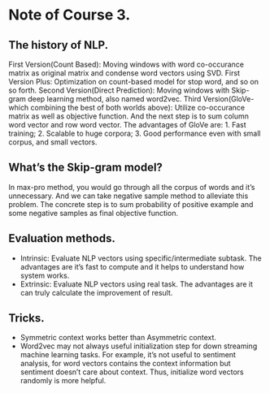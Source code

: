 # Note of Course 3.

## The history of NLP.
First Version(Count Based): Moving windows with word co-occurance matrix as original matrix and condense word vectors using SVD.
First Version Plus: Optimization on count-based model for stop word, and so on so forth.
Second Version(Direct Prediction): Moving windows with Skip-gram deep learning method, also named word2vec.
Third Version(GloVe-which combining the best of both worlds above): Utilize co-occurance matrix as well as objective function. And the next step is to sum column word vector and row word vector. The advantages of GloVe are: 1. Fast training; 2. Scalable to huge corpora; 3. Good performance even with small corpus, and small vectors.

## What’s the Skip-gram model?
In max-pro method, you would go through all the corpus of words and it’s unnecessary. And we can take negative sample method to alleviate this problem. The concrete step is to sum probability of positive example and some negative samples as final objective function.

## Evaluation methods.
- Intrinsic: Evaluate NLP vectors using specific/intermediate subtask. The advantages are it’s fast to compute and it helps to understand how system works.
- Extrinsic: Evaluate NLP vectors using real task. The advantages are it can truly calculate the improvement of result.

## Tricks.
- Symmetric context works better than Asymmetric context.
- Word2vec may not always useful initialization step for down streaming machine learning tasks. For example, it’s not useful to sentiment analysis, for word vectors contains the context information but sentiment doesn’t care about context. Thus, initialize word vectors randomly is more helpful.

